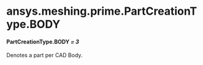 # ansys.meshing.prime.PartCreationType.BODY

<a id="ansys.meshing.prime.PartCreationType.BODY"></a>

#### PartCreationType.BODY *= 3*

Denotes a part per CAD Body.

<!-- !! processed by numpydoc !! -->
